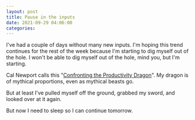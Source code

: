 ```yaml
---
layout: post
title: Pause in the inputs
date: 2021-09-29 04:06:00
categories:
---
```


I've had a couple of days without many new inputs. I'm hoping this trend continues for the rest of the week because I'm starting to dig myself out of the hole. I won't be able to dig myself out of the hole, mind you, but I'm starting.

Cal Newport calls this "[Confronting the Productivity Dragon](https://www.daniel.industries/2021/07/01/confronting-the-productivity-dragon/)". My dragon is of mythical proportions, even as mythical beasts go.

But at least I've pulled myself off the ground, grabbed my sword, and looked over at it again.

But now I need to sleep so I can continue tomorrow.
